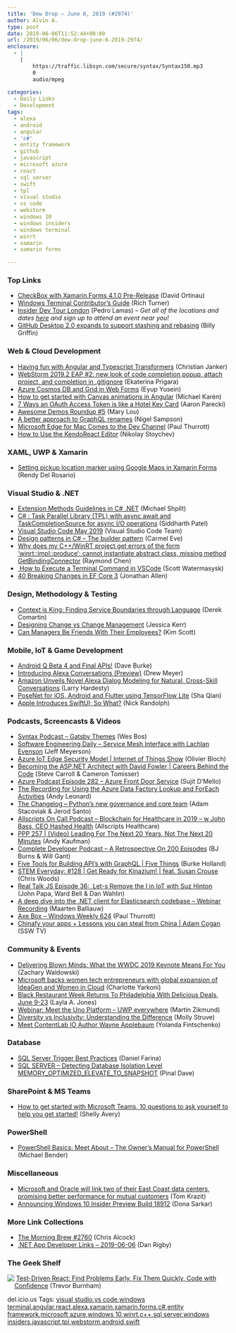 ```yaml
---
title: 'Dew Drop – June 6, 2019 (#2974)'
author: Alvin A.
type: post
date: 2019-06-06T11:52:44+00:00
url: /2019/06/06/dew-drop-june-6-2019-2974/
enclosure:
  - |
    |
        https://traffic.libsyn.com/secure/syntax/Syntax150.mp3
        0
        audio/mpeg
        
categories:
  - Daily Links
  - Development
tags:
  - alexa
  - android
  - angular
  - 'c#'
  - entity framework
  - github
  - javascript
  - microsoft azure
  - react
  - sql server
  - swift
  - tpl
  - visual studio
  - vs code
  - webstorm
  - windows 10
  - windows insiders
  - windows terminal
  - winrt
  - xamarin
  - xamarin forms

---
```

### <a name="top"></a>Top Links

  * <a href="https://devblogs.microsoft.com/xamarin/checkbox-xamarin-forms-4-1-0-pre-release/" target="_blank" rel="noopener noreferrer">CheckBox with Xamarin.Forms 4.1.0 Pre-Release</a> (David Ortinau)
  * <a href="https://github.com/microsoft/terminal/blob/master/doc/contributing.md" target="_blank" rel="noopener noreferrer">Windows Terminal Contributor&#8217;s Guide</a> (Rich Turner)
  * <a href="http://feedproxy.google.com/~r/pedrolamascom/~3/ib_y2AU3mRg/" target="_blank" rel="noopener noreferrer">Insider Dev Tour London</a> (Pedro Lamas) _&#8211; Get all of the locations and dates_ <a href="https://developer.microsoft.com/en-us/collective/events/insider-dev-tour" target="_blank" rel="noopener noreferrer"><em>here</em></a> _and sign up to attend an event near you!_
  * <a href="https://github.blog/2019-06-05-github-desktop-expands-to-support-stashing-and-rebasing/" target="_blank" rel="noopener noreferrer">GitHub Desktop 2.0 expands to support stashing and rebasing</a> (Billy Griffin)



### <a name="web"></a>Web & Cloud Development

  * <a href="https://blog.angularindepth.com/having-fun-with-angular-and-typescript-transformers-2c2296845c56?source=rss----e5ed704095b---4" target="_blank" rel="noopener noreferrer">Having fun with Angular and Typescript Transformers</a> (Christian Janker)
  * <a href="https://blog.jetbrains.com/webstorm/2019/06/webstorm-2019-2-eap-2/" target="_blank" rel="noopener noreferrer">WebStorm 2019.2 EAP #2: new look of code completion popup, attach project, and completion in .gitignore</a> (Ekaterina Prigara)
  * <a href="https://www.telerik.com/blogs/azure-cosmos-db-and-grid-in-web-forms" target="_blank" rel="noopener noreferrer">Azure Cosmos DB and Grid in Web Forms</a> (Eyup Yusein)
  * <a href="https://blog.angularindepth.com/how-to-get-started-with-canvas-animations-in-angular-2f797257e5b4?source=rss----e5ed704095b---4" target="_blank" rel="noopener noreferrer">How to get started with Canvas animations in Angular</a> (Michael Karén)
  * <a href="https://developer.okta.com/blog/2019/06/05/seven-ways-an-oauth-access-token-is-like-a-hotel-key-card" target="_blank" rel="noopener noreferrer">7 Ways an OAuth Access Token is like a Hotel Key Card</a> (Aaron Parecki)
  * <a href="http://feedproxy.google.com/~r/tympanus/~3/j12uiRzAgMs/" target="_blank" rel="noopener noreferrer">Awesome Demos Roundup #5</a> (Mary Lou)
  * <a href="http://compiledexperience.com/blog/posts/better-rename" target="_blank" rel="noopener noreferrer">A better approach to GraphQL renames</a> (Nigel Sampson)
  * <a href="https://www.thurrott.com/cloud/web-browsers/microsoft-edge/208086/microsoft-edge-for-mac-comes-to-the-dev-channel?utm_source=rss&utm_medium=rss&utm_campaign=microsoft-edge-for-mac-comes-to-the-dev-channel" target="_blank" rel="noopener noreferrer">Microsoft Edge for Mac Comes to the Dev Channel</a> (Paul Thurrott)
  * <a href="https://www.telerik.com/blogs/how-to-use-the-kendoreact-editor" target="_blank" rel="noopener noreferrer">How to Use the KendoReact Editor</a> (Nikolay Stoychev)



### <a name="silverlight"></a>XAML, UWP & Xamarin

  * <a href="https://www.xamboy.com/2019/06/05/setting-pickup-location-marker-using-google-maps-in-xamarin-forms/" target="_blank" rel="noopener noreferrer">Setting pickup location marker using Google Maps in Xamarin Forms</a> (Rendy Del Rosario)



### <a name="dotnet"></a>Visual Studio & .NET

  * <a href="https://michaelscodingspot.com/extension-methods/" target="_blank" rel="noopener noreferrer">Extension Methods Guidelines in C# .NET</a> (Michael Shpilt)
  * <a href="http://www.techblogcity.com/2019/06/05/task-parallel-library-with-async-await-and-taskcompletionsource/" target="_blank" rel="noopener noreferrer">C# : Task Parallel Library (TPL) with async await and TaskCompletionSource for async I/O operations</a> (Siddharth Patel)
  * <a href="https://code.visualstudio.com/updates/v1_35" target="_blank" rel="noopener noreferrer">Visual Studio Code May 2019</a> (Visual Studio Code Team)
  * <a href="https://blogs.endjin.com/2019/06/design-patterns-in-c-the-builder-pattern/" target="_blank" rel="noopener noreferrer">Design patterns in C# – The builder pattern</a> (Carmel Eve)
  * <a href="https://devblogs.microsoft.com/oldnewthing/20190605-00/?p=102543" target="_blank" rel="noopener noreferrer">Why does my C++/WinRT project get errors of the form ‘winrt::impl::produce‘: cannot instantiate abstract class, missing method GetBindingConnector</a> (Raymond Chen)
  * <a href="https://scottw.com/vscode-terminal" target="_blank" rel="noopener noreferrer">‍ How to Execute a Terminal Command in VSCode</a> (Scott Watermasysk)
  * <a href="https://www.infoq.com/news/2019/06/EF-Core-3-Breaking-Changes?utm_campaign=infoq_content&utm_source=infoq&utm_medium=feed&utm_term=global" target="_blank" rel="noopener noreferrer">40 Breaking Changes in EF Core 3</a> (Jonathan Allen)



### <a name="design"></a>Design, Methodology & Testing

  * <a href="https://codeopinion.com/context-is-king-finding-service-boundaries-through-language/" target="_blank" rel="noopener noreferrer">Context is King: Finding Service Boundaries through Language</a> (Derek Comartin)
  * <a href="https://blog.jessitron.com/2019/06/04/designing-change-vs-change-management/" target="_blank" rel="noopener noreferrer">Designing Change vs Change Management</a> (Jessica Kerr)
  * <a href="https://www.radicalcandor.com/blog/managers-employees-friends/" target="_blank" rel="noopener noreferrer">Can Managers Be Friends With Their Employees?</a> (Kim Scott)



### <a name="mobile"></a>Mobile, IoT & Game Development

  * <a href="http://feedproxy.google.com/~r/blogspot/hsDu/~3/IIlB4PbNKw4/android-q-beta-4-and-final-apis.html" target="_blank" rel="noopener noreferrer">Android Q Beta 4 and Final APIs!</a> (Dave Burke)
  * <a href="https://developer.amazon.com:443/blogs/alexa/post/44499221-01ff-460a-a9ee-d4e9198ef98d/introducing-alexa-conversations-preview" target="_blank" rel="noopener noreferrer">Introducing Alexa Conversations (Preview)</a> (Drew Meyer)
  * <a href="https://developer.amazon.com:443/blogs/alexa/post/9615b190-9c95-452c-b04d-0a29f6a96dd1/amazon-unveils-novel-alexa-dialog-modeling-for-natural-cross-skill-conversations" target="_blank" rel="noopener noreferrer">Amazon Unveils Novel Alexa Dialog Modeling for Natural, Cross-Skill Conversations</a> (Larry Hardesty)
  * <a href="https://medium.com/flutter-community/posenet-for-ios-android-and-flutter-using-tensorflow-lite-836788a110c7?source=rss----86fb29d7cc6a---4" target="_blank" rel="noopener noreferrer">PoseNet for iOS, Android and Flutter using TensorFlow Lite</a> (Sha Qian)
  * <a href="http://feedproxy.google.com/~r/NicksNetTravels/~3/VtNJg9BiZjs/" target="_blank" rel="noopener noreferrer">Apple Introduces SwiftUI; So What?</a> (Nick Randolph)



### <a name="podcasts"></a>Podcasts, Screencasts & Videos

  * <a href="https://traffic.libsyn.com/secure/syntax/Syntax150.mp3" target="_blank" rel="noopener noreferrer">Syntax Podcast &#8211; Gatsby Themes</a> (Wes Bos)
  * <a href="https://softwareengineeringdaily.com/2019/06/06/service-mesh-interface-with-lachlan-evenson/" target="_blank" rel="noopener noreferrer">Software Engineering Daily &#8211; Service Mesh Interface with Lachlan Evenson</a> (Jeff Meyerson)
  * <a href="https://channel9.msdn.com/Shows/Internet-of-Things-Show/Azure-IoT-Edge-Security-Model?WT.mc_id=DX_MVP4025064" target="_blank" rel="noopener noreferrer">Azure IoT Edge Security Model | Internet of Things Show</a> (Olivier Bloch)
  * <a href="https://channel9.msdn.com/Shows/Careers-Behind-the-Code/Becoming-the-ASPNET-Architect-with-David-Fowler?WT.mc_id=DX_MVP4025064" target="_blank" rel="noopener noreferrer">Becoming the ASP.NET Architect with David Fowler | Careers Behind the Code</a> (Steve Carroll & Cameron Tomisser)
  * <a href="http://azpodcast.azurewebsites.net/post/Episode-282-Azure-Front-Door-Service" target="_blank" rel="noopener noreferrer">Azure Podcast Episode 282 &#8211; Azure Front Door Service</a> (Sujit D&#8217;Mello)
  * <a href="https://andyleonard.blog/2019/06/the-recording-for-using-the-azure-data-factory-lookup-and-foreach-activities/" target="_blank" rel="noopener noreferrer">The Recording for Using the Azure Data Factory Lookup and ForEach Activities</a> (Andy Leonard)
  * <a href="https://changelog.com/podcast/348" target="_blank" rel="noopener noreferrer">The Changelog &#8211; Python&#8217;s new governance and core team</a> (Adam Stacoviak & Jerod Santo)
  * <a href="http://podcast.allscripts.com/e/blockchain-for-healthcare-in-2019-w-john-bass-ceo-hashed-health/" target="_blank" rel="noopener noreferrer">Allscripts On Call Podcast &#8211; Blockchain for Healthcare in 2019 &#8211; w John Bass, CEO Hashed Health</a> (Allscripts Healthcare)
  * <a href="http://feedproxy.google.com/~r/PeopleAndProjectsPodcastBlog/~3/KJMqH3TCixs/523-ppp-257-video-leading-for-the-next-20-years-not-the-next-20-minutes.html" target="_blank" rel="noopener noreferrer">PPP 257 | (Video) Leading For The Next 20 Years, Not The Next 20 Minutes</a> (Andy Kaufman)
  * <a href="https://completedeveloperpodcast.com/episode-200/?utm_source=rss&utm_medium=rss&utm_campaign=episode-200" target="_blank" rel="noopener noreferrer">Complete Developer Podcast &#8211; A Retrospective On 200 Episodes</a> (BJ Burns & Will Gant)
  * <a href="https://channel9.msdn.com/Shows/5-Things/Five-Tools-for-Building-APIs-with-GraphQL?WT.mc_id=DX_MVP4025064" target="_blank" rel="noopener noreferrer">Five Tools for Building API&#8217;s with GraphQL | Five Things</a> (Burke Holland)
  * <a href="https://remarkablechatter.com/stem-everyday-128-get-ready-for-kinazium-feat-susan-crouse/" target="_blank" rel="noopener noreferrer">STEM Everyday: #128 | Get Ready for Kinazium! | feat. Susan Crouse</a> (Chris Woods)
  * <a href="http://www.realtalkjs.com/776e2f42" target="_blank" rel="noopener noreferrer">Real Talk JS Episode 36:&nbsp; Let-s Remove the I in IoT with Suz Hinton</a> (John Papa, Ward Bell & Dan Wahlin)
  * <a href="https://blog.jetbrains.com/dotnet/2019/06/05/deep-dive-net-client-elasticsearch-codebase-webinar-recording/" target="_blank" rel="noopener noreferrer">A deep dive into the .NET client for Elasticsearch codebase – Webinar Recording</a> (Maarten Balliauw)
  * <a href="https://www.thurrott.com/podcasts/windows-weekly/208080/axe-box-windows-weekly-624?utm_source=rss&utm_medium=rss&utm_campaign=axe-box-windows-weekly-624" target="_blank" rel="noopener noreferrer">Axe Box – Windows Weekly 624</a> (Paul Thurrott)
  * <a href="http://www.youtube.com/watch?v=rUL1jrVSQn0" target="_blank" rel="noopener noreferrer">Chinafy your apps + Lessons you can steal from China | Adam Cogan</a> (SSW TV)



### <a name="events"></a>Community & Events

  * <a href="https://www.bignerdranch.com/blog/delivering-blown-minds-what-the-wwdc-2019-keynote-means-for-you/" target="_blank" rel="noopener noreferrer">Delivering Blown Minds: What the WWDC 2019 Keynote Means For You</a> (Zachary Waldowski)
  * <a href="https://blogs.microsoft.com/blog/2019/06/05/microsoft-backs-women-tech-entrepreneurs-with-global-expansion-of-ideagen-and-women-in-cloud/" target="_blank" rel="noopener noreferrer">Microsoft backs women tech entrepreneurs with global expansion of IdeaGen and Women in Cloud</a> (Charlotte Yarkoni)
  * <a href="https://www.uwishunu.com/2019/06/black-restaurant-week-returns-philadelphia-june-9/" target="_blank" rel="noopener noreferrer">Black Restaurant Week Returns To Philadelphia With Delicious Deals, June 9-23</a> (Layla A. Jones)
  * <a href="https://blog.mzikmund.com/2019/06/webinar-meet-the-uno-platform-uwp-everywhere/" target="_blank" rel="noopener noreferrer">Webinar: Meet the Uno Platform – UWP everywhere</a> (Martin Zikmund)
  * <a href="https://dev.to/molly_struve/diversity-vs-inclusivity-understanding-the-difference-5hh6" target="_blank" rel="noopener noreferrer">Diversity vs Inclusivity: Understanding the Difference</a> (Molly Struve)
  * <a href="https://developermedia.com/contentlabio-author-wayne-applebaum/" target="_blank" rel="noopener noreferrer">Meet ContentLab IO Author Wayne Applebaum</a> (Yolanda Fintschenko)



### <a name="sql"></a>Database

  * <a href="http://feedproxy.google.com/~r/MSSQLTips-LatestSqlServerTips/~3/1xOLsBdDDiY/" target="_blank" rel="noopener noreferrer">SQL Server Trigger Best Practices</a> (Daniel Farina)
  * <a href="https://blog.sqlauthority.com/2019/06/06/sql-server-detecting-database-isolation-level-memory_optimized_elevate_to_snapshot/" target="_blank" rel="noopener noreferrer">SQL SERVER – Detecting Database Isolation Level MEMORY_OPTIMIZED_ELEVATE_TO_SNAPSHOT</a> (Pinal Dave)



### <a name="sp"></a>SharePoint & MS Teams

  * <a href="https://techcommunity.microsoft.com/t5/Healthcare-and-Life-Sciences/How-to-get-started-with-Microsoft-Teams-10-questions-to-ask/ba-p/668418" target="_blank" rel="noopener noreferrer">How to get started with Microsoft Teams, 10 questions to ask yourself to help you get started!</a> (Shelly Avery)



### <a name="ps"></a>PowerShell

  * <a href="https://techcommunity.microsoft.com/t5/ITOps-Talk-Blog/PowerShell-Basics-Meet-About-The-Owner-s-Manual-for-PowerShell/ba-p/668443" target="_blank" rel="noopener noreferrer">PowerShell Basics: Meet About &#8211; The Owner’s Manual for PowerShell</a> (Michael Bender)



### <a name="misc"></a>Miscellaneous

  * <a href="https://www.geekwire.com/2019/microsoft-oracle-will-link-two-east-coast-data-centers-promising-better-performance-mutual-customers/" target="_blank" rel="noopener noreferrer">Microsoft and Oracle will link two of their East Coast data centers, promising better performance for mutual customers</a> (Tom Krazit)
  * <a href="https://blogs.windows.com/windowsexperience/2019/06/05/announcing-windows-10-insider-preview-build-18912/?WT.mc_id=DX_MVP4025064" target="_blank" rel="noopener noreferrer">Announcing Windows 10 Insider Preview Build 18912</a> (Dona Sarkar)



### <a name="links"></a>More Link Collections

  * <a href="http://feedproxy.google.com/~r/ReflectivePerspective/~3/E14pJDgBsUU/" target="_blank" rel="noopener noreferrer">The Morning Brew #2760</a> (Chris Alcock)
  * <a href="https://links.danrigby.com/2019/06/app-developer-links-2019-06-06/" target="_blank" rel="noopener noreferrer">.NET App Developer Links &#8211; 2019-06-06</a> (Dan Rigby)



### <a name="shelf"></a>The Geek Shelf

<a href="https://www.amazon.com/dp/1680506463/?tag=amavin-20" target="_blank" rel="noopener noreferrer"><img data-recalc-dims="1" decoding="async" align="left" style="margin: 0px 0px 10px; border: 0px currentcolor; border-image: none; float: left; display: inline; background-image: none;" src="https://i0.wp.com/images-na.ssl-images-amazon.com/images/I/71j9%2BCL3zmL._SS135_.jpg?w=660&#038;ssl=1" border="0" /></a>&nbsp;<a href="https://www.amazon.com/dp/1680506463/?tag=amavin-20" target="_blank" rel="noopener noreferrer">Test-Driven React: Find Problems Early, Fix Them Quickly, Code with Confidence</a> (Trevor Burnham)







<div class="wlWriterEditableSmartContent" id="scid:77ECF5F8-D252-44F5-B4EB-D463C5396A79:495e11c6-7772-457b-95a0-f27e118bee96" style="margin: 0px; padding: 0px; float: none; display: inline;">
  del.icio.us Tags: <a href="http://del.icio.us/popular/visual+studio" rel="tag">visual studio</a>,<a href="http://del.icio.us/popular/vs+code" rel="tag">vs code</a>,<a href="http://del.icio.us/popular/windows+terminal" rel="tag">windows terminal</a>,<a href="http://del.icio.us/popular/angular" rel="tag">angular</a>,<a href="http://del.icio.us/popular/react" rel="tag">react</a>,<a href="http://del.icio.us/popular/alexa" rel="tag">alexa</a>,<a href="http://del.icio.us/popular/xamarin" rel="tag">xamarin</a>,<a href="http://del.icio.us/popular/xamarin.forms" rel="tag">xamarin.forms</a>,<a href="http://del.icio.us/popular/c%23" rel="tag">c#</a>,<a href="http://del.icio.us/popular/entity+framework" rel="tag">entity framework</a>,<a href="http://del.icio.us/popular/microsoft+azure" rel="tag">microsoft azure</a>,<a href="http://del.icio.us/popular/windows+10" rel="tag">windows 10</a>,<a href="http://del.icio.us/popular/winrt" rel="tag">winrt</a>,<a href="http://del.icio.us/popular/c%2b%2b" rel="tag">c++</a>,<a href="http://del.icio.us/popular/sql+server" rel="tag">sql server</a>,<a href="http://del.icio.us/popular/windows+insiders" rel="tag">windows insiders</a>,<a href="http://del.icio.us/popular/javascript" rel="tag">javascript</a>,<a href="http://del.icio.us/popular/tpl" rel="tag">tpl</a>,<a href="http://del.icio.us/popular/webstorm" rel="tag">webstorm</a>,<a href="http://del.icio.us/popular/android" rel="tag">android</a>,<a href="http://del.icio.us/popular/swift" rel="tag">swift</a>
</div>